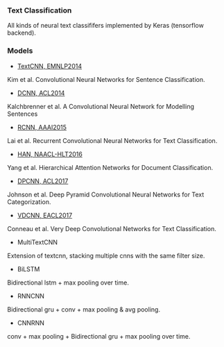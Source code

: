 ### Text Classification

All kinds of neural text classififers implemented by Keras (tensorflow backend).

### Models

- [TextCNN, EMNLP2014](https://www.aclweb.org/anthology/D14-1181)

Kim et al. Convolutional Neural Networks for Sentence Classification.

- [DCNN, ACL2014](http://www.aclweb.org/anthology/P14-1062)

Kalchbrenner et al. A Convolutional Neural Network for Modelling Sentences

- [RCNN, AAAI2015](https://www.aaai.org/ocs/index.php/AAAI/AAAI15/paper/download/9745/9552)

Lai et al. Recurrent Convolutional Neural Networks for Text Classification.

- [HAN, NAACL-HLT2016](http://www.aclweb.org/anthology/N16-1174)

Yang et al. Hierarchical Attention Networks for Document Classification.

- [DPCNN, ACL2017](https://ai.tencent.com/ailab/media/publications/ACL3-Brady.pdf)

 Johnson et al. Deep Pyramid Convolutional Neural Networks for Text Categorization.

- [VDCNN, EACL2017](http://www.aclweb.org/anthology/E17-1104)

Conneau et al. Very Deep Convolutional Networks for Text Classification.

- MultiTextCNN

Extension of textcnn, stacking multiple cnns with the same filter size.

- BiLSTM

Bidirectional lstm + max pooling over time.

- RNNCNN

Bidirectional gru + conv + max pooling & avg pooling.

- CNNRNN

conv + max pooling + Bidirectional gru + max pooling over time.